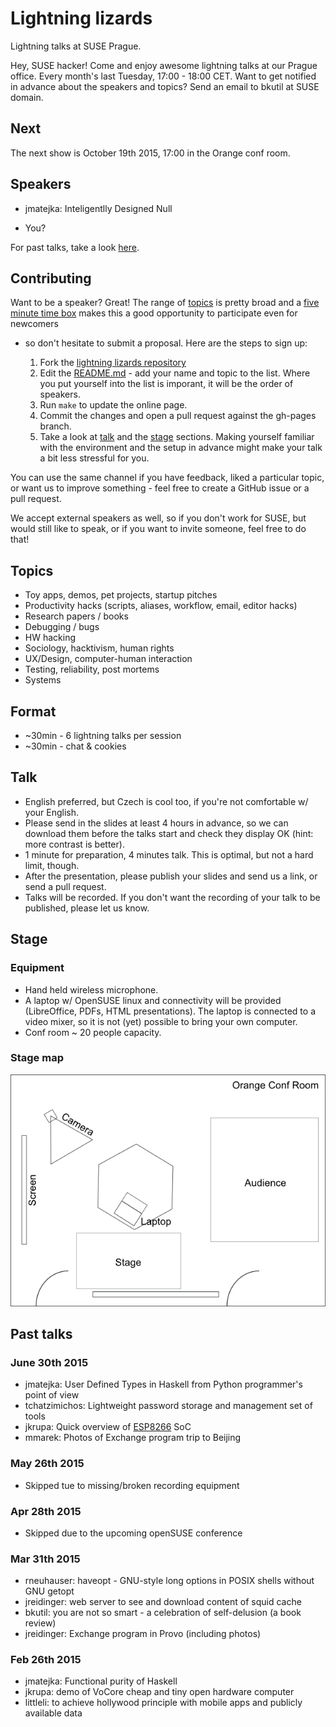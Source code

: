 <link rel="stylesheet" href="markdown.css"></link>

# Lightning lizards

Lightning talks at SUSE Prague.

Hey, SUSE hacker! Come and enjoy awesome lightning talks at our Prague office.
Every month's last Tuesday, 17:00 - 18:00 CET. Want to get notified in advance
about the speakers and topics? Send an email to bkutil at SUSE domain.

## Next

The next show is October 19th 2015, 17:00 in the Orange conf room.

## Speakers

  - jmatejka: Inteligentlly Designed Null
  * You?

For past talks, take a look [here](#past).

<h2><a name="contributing">Contributing</a></h2>

Want to be a speaker? Great! The range of [topics](#topics) is pretty broad and a [five
minute time box](#format) makes this a good opportunity to participate even for newcomers
- so don't hesitate to submit a proposal. Here are the steps to sign up:

  1. Fork the [lightning lizards repository](https://github.com/bkutil/lightning-lizards)
  1. Edit the [README.md](https://github.com/bkutil/lightning-lizards/blob/gh-pages/README.md) -
     add your name and topic to the list. Where you put yourself into the list is imporant,
     it will be the order of speakers.
  1. Run `make` to update the online page.
  1. Commit the changes and open a pull request against the gh-pages branch.
  1. Take a look at [talk](#talk) and the [stage](#stage)
     sections. Making yourself familiar with the environment and the setup in advance
     might make your talk a bit less stressful for you.

You can use the same channel if you have feedback, liked a particular topic, or
want us to improve something - feel free to create a GitHub issue or a pull
request.

We accept external speakers as well, so if you don't work for SUSE, but would
still like to speak, or if you want to invite someone, feel free to do that!

<h2><a name="topics">Topics</a></h2>

  - Toy apps, demos, pet projects, startup pitches
  - Productivity hacks (scripts, aliases, workflow, email, editor hacks)
  - Research papers / books
  - Debugging / bugs
  - HW hacking
  - Sociology, hacktivism, human rights
  - UX/Design, computer-human interaction
  - Testing, reliability, post mortems
  - Systems

<h2><a name="format">Format</a></h2>

  - ~30min - 6 lightning talks per session
  - ~30min - chat & cookies

<h2><a name="talk">Talk</a></h2>

  - English preferred, but Czech is cool too, if you're not comfortable w/ your English.
  - Please send in the slides at least 4 hours in advance, so we can download
    them before the talks start and check they display OK (hint: more contrast is
    better).
  - 1 minute for preparation, 4 minutes talk. This is optimal, but not a hard limit, though.
  - After the presentation, please publish your slides and send us a link, or send a pull request.
  - Talks will be recorded. If you don't want the recording of your talk to be
    published, please let us know.

<h2><a name="stage">Stage</a></h2>

### Equipment

  - Hand held wireless microphone.
  - A laptop w/ OpenSUSE linux and connectivity will be provided (LibreOffice, PDFs, HTML presentations).
    The laptop is connected to a video mixer, so it is not (yet) possible
    to bring your own computer.
  - Conf room ~ 20 people capacity.

### Stage map

![Orange conf room stage map](./images/stage_map.png)

<h2><a name="past">Past talks</a></h2>

### June 30th 2015

  - jmatejka: User Defined Types in Haskell from Python programmer's
              point of view
  - tchatzimichos: Lightweight password storage and management set of tools
  - jkrupa: Quick overview of [ESP8266](https://github.com/esp8266/esp8266-wiki/wiki) SoC
  - mmarek: Photos of Exchange program trip to Beijing

### May 26th 2015

 - Skipped tue to missing/broken recording equipment

### Apr 28th 2015

 - Skipped due to the upcoming openSUSE conference

### Mar 31th 2015

 - rneuhauser: haveopt - GNU-style long options in POSIX shells without GNU getopt
 - jreidinger: web server to see and download content of squid cache
 - bkutil: you are not so smart - a celebration of self-delusion (a book review)
 - jreidinger: Exchange program in Provo (including photos)


### Feb 26th 2015

 - jmatejka: Functional purity of Haskell
 - jkrupa: demo of VoCore cheap and tiny open hardware computer
 - littleli: to achieve hollywood principle with mobile apps and publicly available data
